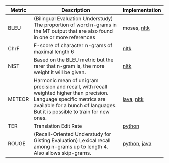 | Metric | Description                                                                                                                                                                                            | Implementation                                                                                                                    |
|--------|--------------------------------------------------------------------------------------------------------------------------------------------------------------------------------------------------------|-----------------------------------------------------------------------------------------------------------------------------------|
| BLEU   | (Bilingual Evaluation Understudy)  The proportion of word n-grams in the MT output that are also found in one or more references                                                                                                               | moses, [nltk](https://www.nltk.org/_modules/nltk/translate/bleu_score.html)                                                                                                                       |
| ChrF   | F-score of character n-grams of maximal length 6                                                                                                                                                       | [nltk](https://www.nltk.org/_modules/nltk/translate/chrf_score.html)                                                              |
| NIST   | Based on the BLEU metric but the rarer that n-gram is, the more weight it will be given.                                                                                                             | [nltk](https://www.nltk.org/_modules/nltk/translate/nist_score.html)                                                              |
| METEOR | Harmonic mean of unigram precision and recall, with recall weighted higher than precision. Language specific metrics are available for a bunch of languages. But it is possible to train for new ones. | [java](https://www.cs.cmu.edu/~alavie/METEOR/README.html), [nltk](https://www.nltk.org/_modules/nltk/translate/meteor_score.html) |
| TER    | Translation Edit Rate                                                                                                                                                                                  | [python](https://github.com/aflc/pyter)                                                                                            |
| ROUGE  | (Recall-Oriented Understudy for Gisting Evaluation) Lexical recall among n-grams up to length 4. Also allows skip-grams.                                                                               | [python](https://github.com/pltrdy/rouge), [java](https://github.com/kavgan/ROUGE-2.0)                                                                                        |
